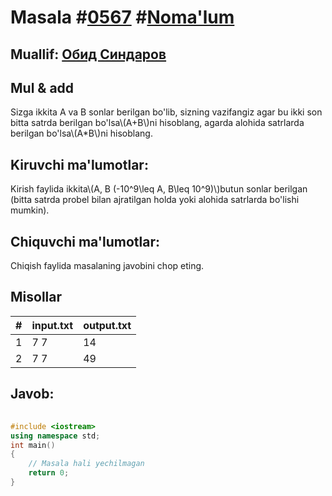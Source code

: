 
<h1>Masala #<a href="https://robocontest.uz/tasks/0567">0567</a> #<a href="https://robocontest.uz/tasks?category=1">Noma'lum</a></h1>
<h2> Muallif: <a href="https://robocontest.uz/profile/thecr4sh">Обид Синдаров</a></h2>
<h2>Mul & add</h2>
<p>Sizga ikkita A va B sonlar berilgan bo'lib, sizning vazifangiz agar bu ikki son bitta satrda berilgan bo'lsa\(A+B\)ni hisoblang, agarda alohida satrlarda berilgan bo'lsa\(A*B\)ni hisoblang.</p>
<h2>Kiruvchi ma'lumotlar:</h2>
<p>Kirish faylida ikkita\(A, B (-10^9\leq A, B\leq 10^9)\)butun sonlar berilgan (bitta satrda probel bilan ajratilgan holda yoki alohida satrlarda bo'lishi mumkin).</p>
<h2>Chiquvchi ma'lumotlar:</h2>
<p>Chiqish faylida masalaning javobini chop eting.</p>
<h2>Misollar</h2>
<table>
    <thead>
        <tr>
            <th>#</th>
            <th>input.txt</th>
            <th>output.txt</th>
        </tr>
    </thead>
    <tbody>
            <tr>
                <td>1</td>
                <td>7 7</td>
                <td>14</td>
            </tr>
            <tr>
                <td>2</td>
                <td>7
7</td>
                <td>49</td>
            </tr>
    </tbody>
    </table>
    
<h2>Javob:</h2>

######
```cpp
#include <iostream>
using namespace std;
int main()
{
    // Masala hali yechilmagan
    return 0;
}
```
